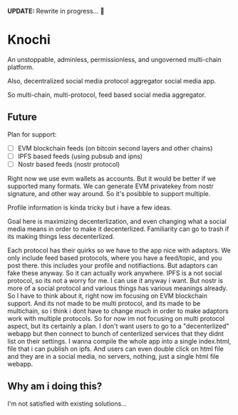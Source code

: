 **UPDATE:** Rewrite in progress... 🚧 <br>

# Knochi

An unstoppable, adminless, permissionless, and ungoverned multi-chain platform.

Also, decentralized social media protocol aggregator social media app.

So multi-chain, multi-protocol, feed based social media aggregator.

## Future

Plan for support:

-   [ ] EVM blockchain feeds (on bitcoin second layers and other chains)
-   [ ] IPFS based feeds (using pubsub and ipns)
-   [ ] Nostr based feeds (nostr protocol)

Right now we use evm wallets as accounts. But it would be better if we supported many formats.
We can generate EVM privatekey from nostr signature, and other way around.
So it's posibble to support multiple.

Profile information is kinda tricky but i have a few ideas.

Goal here is maximizing decenterlization, and even changing what a social media means in order to make it decenterlized.
Familiarity can go to trash if its making things less decenterlized.

Each protocol has their quirks so we have to the app nice with adaptors.
We only include feed based protocols, where you have a feed/topic, and you post there. this includes your profile and notifiactions.
But adaptors can fake these anyway. So it can actually work anywhere.
IPFS is a not social protocol, so its not a worry for me. I can use it anyway i want.
But nostr is more of a social protocol and various things has various meanings already.
So I have to think about it, right now im focusing on EVM blockchain support.
And its not made to be multi protocol, and its made to be multichain, so i think i dont have to change much in order to make adaptors work with multiple protocols.
So for now im not focusing on multi protocol aspect, but its certainly a plan.
I don't want users to go to a "decenterlized" webapp but then connect to bunch of centerlized services that they didnt list on their settings.
I wanna compile the whole app into a single index.html, file that i can publish on ipfs.
And users can even double click on html file and they are in a social media, no servers, nothing, just a single html file webapp.

## Why am i doing this?

I'm not satisfied with existing solutions...
